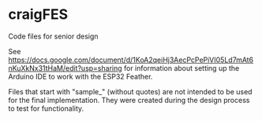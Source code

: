 # craigFES
Code files for senior design

See https://docs.google.com/document/d/1KoA2qeiHj3AecPcPePiVI05Ld7mAt6nKuXkNx31tHaM/edit?usp=sharing for information about setting up the Arduino IDE to work with the ESP32 Feather.

Files that start with "sample_" (without quotes) are not intended to be used for the final implementation. They were created during the design process to test for functionality. 
